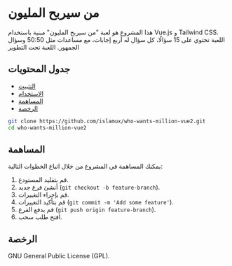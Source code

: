 # من سيربح المليون

هذا المشروع هو لعبة "من سيربح المليون" مبنية باستخدام Vue.js و Tailwind CSS. اللعبة تحتوي على 15 سؤالًا، كل سؤال له أربع إجابات، مع مساعدات مثل 50:50 وسؤال الجمهور.
اللعبة تحت التطوير 

## جدول المحتويات

- [التثبيت](#التثبيت)
- [الاستخدام](#الاستخدام)
- [المساهمة](#المساهمة)
- [الرخصة](#الرخصة)


```bash
git clone https://github.com/islamux/who-wants-million-vue2.git
cd who-wants-million-vue2
```

## المساهمة

يمكنك المساهمة في المشروع من خلال اتباع الخطوات التالية:

1. قم بتقليد المستودع.
2. أنشئ فرع جديد (`git checkout -b feature-branch`).
3. قم بإجراء التغييرات.
4. قم بتأكيد التغييرات (`git commit -m 'Add some feature'`).
5. قم بدفع الفرع (`git push origin feature-branch`).
6. افتح طلب سحب.

## الرخصة
GNU General Public License (GPL).
